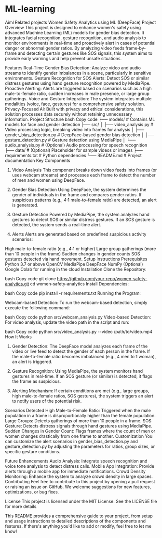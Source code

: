 # ML-learning
Aiml Related projects
Women Safety Analytics using ML (DeepFace)
Project Overview
This project is designed to enhance women's safety using advanced Machine Learning (ML) models for gender bias detection. It integrates facial recognition, gesture recognition, and audio analysis to monitor environments in real-time and proactively alert in cases of potential danger or abnormal gender ratios. By analyzing video feeds frame-by-frame and detecting certain gestures like SOS signals, this system aims to provide early warnings and help prevent unsafe situations.

Features
Real-Time Gender Bias Detection: Analyze video and audio streams to identify gender imbalances in a scene, particularly in sensitive environments.
Gesture Recognition for SOS Alerts: Detect SOS or similar distress gestures using hand gesture recognition powered by MediaPipe.
Proactive Alerting: Alerts are triggered based on scenarios such as a high male-to-female ratio, sudden increases in male presence, or large group gatherings.
Voice and Gesture Integration: The system integrates multiple modalities (voice, face, gestures) for a comprehensive safety solution.
Privacy-Focused AI: Built with privacy and ethical considerations, this solution processes data securely without retaining unnecessary information.
Project Structure
bash
Copy code
├── models/                     # Contains ML models for face and gender detection
├── src/
│   ├── video_analysis.py        # Video processing logic, breaking video into frames for analysis
│   ├── gender_bias_detection.py # DeepFace-based gender bias detection
│   ├── gesture_detection.py     # Gesture detection using MediaPipe
│   └── audio_analysis.py        # (Optional) Audio processing for speech recognition
├── data/                        # (Optional) Placeholder for sample videos or images
├── requirements.txt             # Python dependencies
└── README.md                    # Project documentation
Key Components
1. Video Analysis
This component breaks down video feeds into frames (or uses webcam streams) and processes each frame to detect the number of men and women using DeepFace.

2. Gender Bias Detection
Using DeepFace, the system determines the gender of individuals in the frame and compares gender ratios. If suspicious patterns (e.g., 4:1 male-to-female ratio) are detected, an alert is generated.

3. Gesture Detection
Powered by MediaPipe, the system analyzes hand gestures to detect SOS or similar distress gestures. If an SOS gesture is detected, the system sends a real-time alert.

4. Alerts
Alerts are generated based on predefined suspicious activity scenarios:

High male-to-female ratio (e.g., 4:1 or higher)
Large group gatherings (more than 10 people in the frame)
Sudden changes in gender counts
SOS gestures detected via hand movement.
Setup Instructions
Prerequisites
Python 3.7 or above
OpenCV
MediaPipe
DeepFace
NumPy
(Optional) Google Colab for running in the cloud
Installation
Clone the Repository:

bash
Copy code
git clone https://github.com/your-repo/women-safety-analytics.git
cd women-safety-analytics
Install Dependencies:

bash
Copy code
pip install -r requirements.txt
Running the Program:

Webcam-based Detection: To run the webcam-based detection, simply execute the following command:

bash
Copy code
python src/webcam_analysis.py
Video-based Detection: For video analysis, update the video path in the script and run:

bash
Copy code
python src/video_analysis.py --video /path/to/video.mp4
How It Works
1. Gender Detection:
The DeepFace model analyzes each frame of the video or live feed to detect the gender of each person in the frame. If the male-to-female ratio becomes imbalanced (e.g., 4 men to 1 woman), an alert is triggered.

2. Gesture Recognition:
Using MediaPipe, the system monitors hand gestures in real-time. If an SOS gesture (or similar) is detected, it flags the frame as suspicious.

3. Alerting Mechanism:
If certain conditions are met (e.g., large groups, high male-to-female ratios, SOS gestures), the system triggers an alert to notify users of the potential risk.

Scenarios Detected
High Male-to-Female Ratio: Triggered when the male population in a frame is disproportionally higher than the female population.
Large Groups: Detects gatherings of more than 10 people in a frame.
SOS Gesture: Detects distress signals through hand gestures using MediaPipe.
Sudden Changes in Gender Count: Flags frames where the count of men or women changes drastically from one frame to another.
Customization
You can customize the alert scenarios in gender_bias_detection.py and gesture_detection.py by adjusting the parameters for ratios, group sizes, or specific gesture conditions.

Future Enhancements
Audio Analysis: Integrate speech recognition and voice tone analysis to detect distress calls.
Mobile App Integration: Provide alerts through a mobile app for immediate notifications.
Crowd Density Monitoring: Enhance the system to analyze crowd density in large spaces.
Contributing
Feel free to contribute to this project by opening a pull request or raising an issue on GitHub. We welcome suggestions for new features, optimizations, or bug fixes.

License
This project is licensed under the MIT License. See the LICENSE file for more details.

This README provides a comprehensive guide to your project, from setup and usage instructions to detailed descriptions of the components and features. If there's anything you'd like to add or modify, feel free to let me know!
